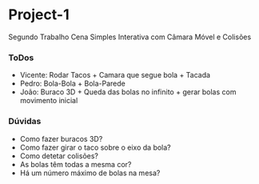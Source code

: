 # Project-1

Segundo Trabalho
Cena Simples Interativa com Câmara Móvel e Colisões

### ToDos
- Vicente: Rodar Tacos + Camara que segue bola + Tacada
- Pedro: Bola-Bola + Bola-Parede
- João: Buraco 3D + Queda das bolas no infinito + gerar bolas com movimento inicial

### Dúvidas
- Como fazer buracos 3D?
- Como fazer girar o taco sobre o eixo da bola?
- Como detetar colisões?
- As bolas têm todas a mesma cor?
- Há um número máximo de bolas na mesa?

